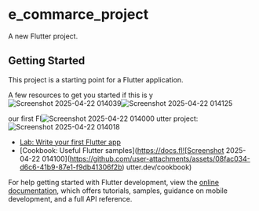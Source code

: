 # e_commarce_project

A new Flutter project.

## Getting Started

This project is a starting point for a Flutter application.

A few resources to get you started if this is y![Screenshot 2025-04-22 014039](https://github.com/user-attachments/assets/ff945bf5-3b5c-4abd-aa85-8da08dba1655)![Screenshot 2025-04-22 014125](https://github.com/user-attachments/assets/0013e778-42b6-45a0-9fd9-84387a30fdb9)

our first Fl![Screenshot 2025-04-22 014000](https://github.com/user-attachments/assets/fc192d59-c2e8-45be-8229-4d71d8f6b90c)
utter project:
![Screenshot 2025-04-22 014018](https://github.com/user-attachments/assets/1836bedf-ef95-4dcd-8063-64bb902dd233)

- [Lab: Write your first Flutter app](https://docs.flutter.dev/get-started/codelab)
- [Cookbook: Useful Flutter samples](https://docs.fl![Screenshot 2025-04-22 014100](https://github.com/user-attachments/assets/08fac034-d6c6-41b9-87e1-f9db41306f2b)
utter.dev/cookbook)

For help getting started with Flutter development, view the
[online documentation](https://docs.flutter.dev/), which offers tutorials,
samples, guidance on mobile development, and a full API reference.

